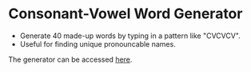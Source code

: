 # Consonant-Vowel Word Generator
- Generate 40 made-up words by typing in a pattern like "CVCVCV".
- Useful for finding unique pronouncable names.

The generator can be accessed [here](https://github.com/AceQaze/Consonant-Vowel-Word-Generator).


